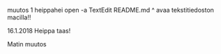 muutos 1
heippahei
open -a TextEdit README.md
^ avaa tekstitiedoston macilla!!

16.1.2018
Heippa taas!

Matin muutos